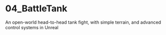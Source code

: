 # 04_BattleTank
An open-world head-to-head tank fight, with simple terrain, and advanced control systems in Unreal

